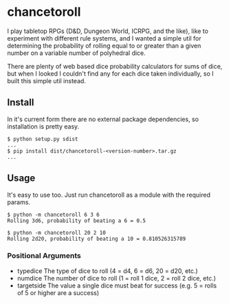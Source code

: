 # chancetoroll
I play tabletop RPGs (D&D, Dungeon World, ICRPG, and the like),
like to experiment with different rule systems, and I wanted a simple util
for determining the probability of rolling equal to or greater than a given
number on a variable number of polyhedral dice.

There are plenty of web based dice probability calculators for sums of dice,
but when I looked I couldn't find any for each dice taken individually, so I
built this simple util instead.

## Install
In it's current form there are no external package dependencies,
so installation is pretty easy.

```
$ python setup.py sdist
...
$ pip install dist/chancetoroll-<version-number>.tar.gz
...
```

## Usage

It's easy to use too. Just run chancetoroll as a module with the required params.

```
$ python -m chancetoroll 6 3 6
Rolling 3d6, probability of beating a 6 = 0.5

$ python -m chancetoroll 20 2 10
Rolling 2d20, probability of beating a 10 = 0.810526315789
```

### Positional Arguments
  * typedice    The type of dice to roll (4 = d4, 6 = d6, 20 = d20, etc.)
  * numdice     The number of dice to roll (1 = roll 1 dice, 2 = roll 2 dice, etc.)
  * targetside  The value a single dice must beat for success (e.g. 5 = rolls of 5 or higher are a success)
